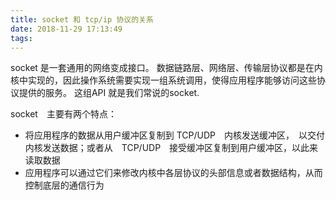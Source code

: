 ```yaml
---
title: socket 和 tcp/ip 协议的关系
date: 2018-11-29 17:13:49
tags:
---
```


socket 是一套通用的网络变成接口。
数据链路层、网络层、传输层协议都是在内核中实现的，因此操作系统需要实现一组系统调用，使得应用程序能够访问这些协议提供的服务。
这组API 就是我们常说的socket.

socket　主要有两个特点：

- 将应用程序的数据从用户缓冲区复制到 TCP/UDP　内核发送缓冲区，　以交付内核发送数据；或者从　TCP/UDP　接受缓冲区复制到用户缓冲区，以此来读取数据
- 应用程序可以通过它们来修改内核中各层协议的头部信息或者数据结构，从而控制底层的通信行为





